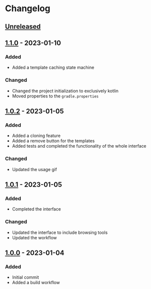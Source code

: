 # Changelog

## [Unreleased]

## [1.1.0] - 2023-01-10

### Added
- Added a template caching state machine

### Changed
- Changed the project initialization to exclusively kotlin
- Moved properties to the ```gradle.properties```

## [1.0.2] - 2023-01-05

### Added
- Added a cloning feature
- Added a remove button for the templates
- Added tests and completed the functionality of the whole interface

### Changed
- Updated the usage gif

## [1.0.1] - 2023-01-05

### Added
- Completed the interface

### Changed
- Updated the interface to include browsing tools
- Updated the workflow

## [1.0.0] - 2023-01-04

### Added
- Initial commit
- Added a build workflow

[Unreleased]: https://github.com/EricoDeMecha/Modern_Cpp_New_Project-plugin/compare/v1.1.0...HEAD
[1.1.0]: https://github.com/EricoDeMecha/Modern_Cpp_New_Project-plugin/compare/v1.0.2...v1.1.0
[1.0.2]: https://github.com/EricoDeMecha/Modern_Cpp_New_Project-plugin/compare/288e423b40d8ba3126d1c832852cd40364fa4c53...e0b4dc7bb19d5a2e2c1a48aa5a37b7ca75cea067
[1.0.1]: https://github.com/EricoDeMecha/Modern_Cpp_New_Project-plugin/compare/8dc54838e9c073ac0bc482120121c3150d5bd31a...16cf19114a96a2c7b2d3dfe14447ae45a2685aa8
[1.0.0]: https://github.com/EricoDeMecha/Modern_Cpp_New_Project-plugin/compare/69c45ec2e9fdb5ed05b1a58814b2fcd71914c754...835b960cc6d49fd9bb286ed4af8a693ecf53deaa
